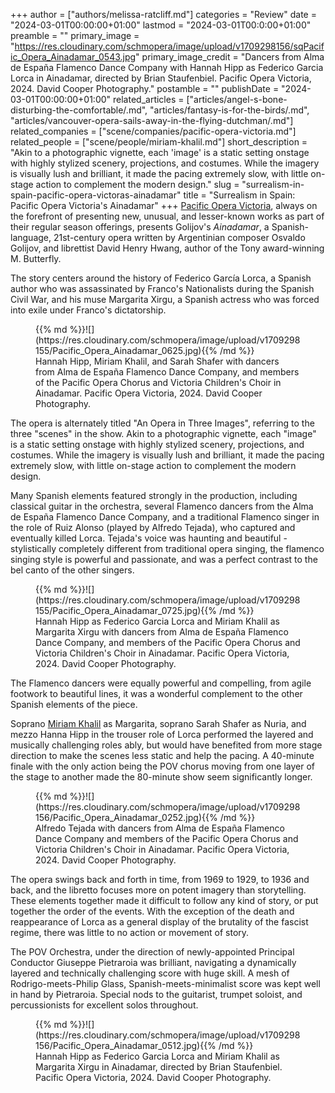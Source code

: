 +++
author = ["authors/melissa-ratcliff.md"]
categories = "Review"
date = "2024-03-01T00:00:00+01:00"
lastmod = "2024-03-01T00:0:00+01:00"
preamble = ""
primary_image = "https://res.cloudinary.com/schmopera/image/upload/v1709298156/sqPacific_Opera_Ainadamar_0543.jpg"
primary_image_credit = "Dancers from Alma de España Flamenco Dance Company with Hannah Hipp as Federico Garcia Lorca in Ainadamar, directed by Brian Staufenbiel. Pacific Opera Victoria, 2024. David Cooper Photography."
postamble = ""
publishDate = "2024-03-01T00:00:00+01:00"
related_articles = ["articles/angel-s-bone-disturbing-the-comfortable/.md", "articles/fantasy-is-for-the-birds/.md", "articles/vancouver-opera-sails-away-in-the-flying-dutchman/.md"]
related_companies = ["scene/companies/pacific-opera-victoria.md"]
related_people = ["scene/people/miriam-khalil.md"]
short_description = "Akin to a photographic vignette, each 'image' is a static setting onstage with highly stylized scenery, projections, and costumes. While the imagery is visually lush and brilliant, it made the pacing extremely slow, with little on-stage action to complement the modern design."
slug = "surrealism-in-spain-pacific-opera-victoras-ainadamar"
title = "Surrealism in Spain: Pacific Opera Victoria's Ainadamar"
+++
[Pacific Opera Victoria](/scene/companies/pacific-opera-victoria/), always on the forefront of presenting new, unusual, and lesser-known works as part of their regular season offerings, presents Golijov's _Ainadamar_, a Spanish-language, 21st-century opera written by Argentinian composer Osvaldo Golijov, and librettist David Henry Hwang, author of the Tony award-winning M. Butterfly.

The story centers around the history of Federico García Lorca, a Spanish author who was assassinated by Franco's Nationalists during the Spanish Civil War, and his muse Margarita Xirgu, a Spanish actress who was forced into exile under Franco's dictatorship. 

<figure data-type="image">{{% md %}}![](https://res.cloudinary.com/schmopera/image/upload/v1709298155/Pacific_Opera_Ainadamar_0625.jpg){{% /md %}}

<figcaption>Hannah Hipp, Miriam Khalil, and Sarah Shafer with dancers from Alma de España Flamenco Dance Company, and members of the Pacific Opera Chorus and Victoria Children's Choir in Ainadamar. Pacific Opera Victoria, 2024. David Cooper Photography.</figcaption>
</figure>

The opera is alternately titled "An Opera in Three Images", referring to the three "scenes" in the show. Akin to a photographic vignette, each "image" is a static setting onstage with highly stylized scenery, projections, and costumes. While the imagery is visually lush and brilliant, it made the pacing extremely slow, with little on-stage action to complement the modern design.

Many Spanish elements featured strongly in the production, including classical guitar in the orchestra, several Flamenco dancers from the Alma de España Flamenco Dance Company, and a traditional Flamenco singer in the role of Ruiz Alonso (played by Alfredo Tejada), who captured and eventually killed Lorca. Tejada's voice was haunting and beautiful - stylistically completely different from traditional opera singing, the flamenco singing style is powerful and passionate, and was a perfect contrast to the bel canto of the other singers. 

<figure data-type="image">{{% md %}}![](https://res.cloudinary.com/schmopera/image/upload/v1709298155/Pacific_Opera_Ainadamar_0725.jpg){{% /md %}}

<figcaption>Hannah Hipp as Federico Garcia Lorca and Miriam Khalil as Margarita Xirgu with dancers from Alma de España Flamenco Dance Company, and members of the Pacific Opera Chorus and Victoria Children's Choir in Ainadamar. Pacific Opera Victoria, 2024. David Cooper Photography.</figcaption>
</figure>

The Flamenco dancers were equally powerful and compelling, from agile footwork to beautiful lines, it was a wonderful complement to the other Spanish elements of the piece.

Soprano [Miriam Khalil](/scene/people/miriam-khalil/) as Margarita, soprano Sarah Shafer as Nuria, and mezzo Hanna Hipp in the trouser role of Lorca performed the layered and musically challenging roles ably, but would have benefited from more stage direction to make the scenes less static and help the pacing. A 40-minute finale with the only action being the POV chorus moving from one layer of the stage to another made the 80-minute show seem significantly longer. 

<figure data-type="image">{{% md %}}![](https://res.cloudinary.com/schmopera/image/upload/v1709298156/Pacific_Opera_Ainadamar_0252.jpg){{% /md %}}

<figcaption>Alfredo Tejada with dancers from Alma de España Flamenco Dance Company and members of the Pacific Opera Chorus and Victoria Children's Choir in Ainadamar. Pacific Opera Victoria, 2024. David Cooper Photography.</figcaption>
</figure>

The opera swings back and forth in time, from 1969 to 1929, to 1936 and back, and the libretto focuses more on potent imagery than storytelling. These elements together made it difficult to follow any kind of story, or put together the order of the events. With the exception of the death and reappearance of Lorca as a general display of the brutality of the fascist regime, there was little to no action or movement of story.

The POV Orchestra, under the direction of newly-appointed Principal Conductor Giuseppe Pietraroia was brilliant, navigating a dynamically layered and technically challenging score with huge skill. A mesh of Rodrigo-meets-Philip Glass, Spanish-meets-minimalist score was kept well in hand by Pietraroia. Special nods to the guitarist, trumpet soloist, and percussionists for excellent solos throughout.

<figure data-type="image">{{% md %}}![](https://res.cloudinary.com/schmopera/image/upload/v1709298156/Pacific_Opera_Ainadamar_0512.jpg){{% /md %}}

<figcaption>Hannah Hipp as Federico Garcia Lorca and Miriam Khalil as Margarita Xirgu in Ainadamar, directed by Brian Staufenbiel. Pacific Opera Victoria, 2024. David Cooper Photography.</figcaption>
</figure>